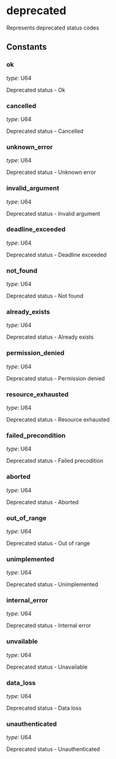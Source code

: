 
# deprecated

Represents deprecated status codes
## Constants
### ok

*type*: U64

Deprecated status - Ok

### cancelled

*type*: U64

Deprecated status - Cancelled

### unknown_error

*type*: U64

Deprecated status - Unknown error

### invalid_argument

*type*: U64

Deprecated status - Invalid argument

### deadline_exceeded

*type*: U64

Deprecated status - Deadline exceeded

### not_found

*type*: U64

Deprecated status - Not found

### already_exists

*type*: U64

Deprecated status - Already exists

### permission_denied

*type*: U64

Deprecated status - Permission denied

### resource_exhausted

*type*: U64

Deprecated status - Resource exhausted

### failed_precondition

*type*: U64

Deprecated status - Failed precodition

### aborted

*type*: U64

Deprecated status - Aborted

### out_of_range

*type*: U64

Deprecated status - Out of range

### unimplemented

*type*: U64

Deprecated status - Unimplemented

### internal_error

*type*: U64

Deprecated status - Internal error

### unvailable

*type*: U64

Deprecated status - Unavailable

### data_loss

*type*: U64

Deprecated status - Data loss

### unauthenticated

*type*: U64

Deprecated status - Unauthenticated
